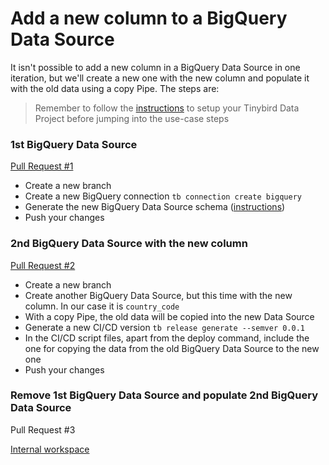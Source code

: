 # Add a new column to a BigQuery Data Source

It isn't possible to add a new column in a BigQuery Data Source in one iteration, but we'll create a new one with the new column and populate it with the old data using a copy Pipe. The steps are:

> Remember to follow the [instructions](../README.md) to setup your Tinybird Data Project before jumping into the use-case steps

### 1st BigQuery Data Source 

[Pull Request #1](https://github.com/tinybirdco/use-case-examples/pull/15)

- Create a new branch
- Create a new BigQuery connection `tb connection create bigquery` 
- Generate the new BigQuery Data Source schema ([instructions](https://www.tinybird.co/docs/ingest/bigquery.html))
- Push your changes

### 2nd BigQuery Data Source with the new column

[Pull Request #2](https://github.com/tinybirdco/use-case-examples/pull/19)

- Create a new branch
- Create another BigQuery Data Source, but this time with the new column. In our case it is `country_code`
- With a copy Pipe, the old data will be copied into the new Data Source
- Generate a new CI/CD version `tb release generate --semver 0.0.1`
- In the CI/CD script files, apart from the deploy command, include the one for copying the data from the old BigQuery Data Source to the new one
- Push your changes

### Remove 1st BigQuery Data Source and populate 2nd BigQuery Data Source

Pull Request #3



[Internal workspace](https://ui.tinybird.co/55bd1979-6638-434d-9049-324112188f32/dashboard)
